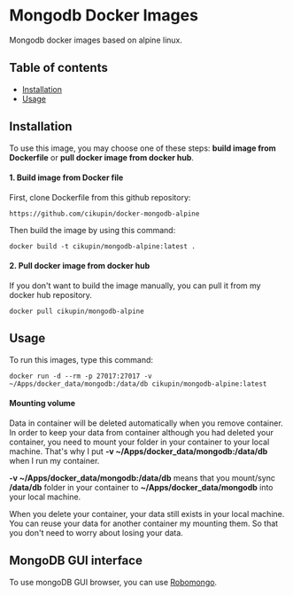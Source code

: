 Mongodb Docker Images
========================

Mongodb docker images based on alpine linux.

Table of contents
-----------------
* [Installation](#installation)
* [Usage](#usage)

Installation
------------

To use this image, you may choose one of these steps: **build image from Dockerfile** or **pull docker image from docker hub**.

#### 1. Build image from Docker file

First, clone Dockerfile from this github repository:

```
https://github.com/cikupin/docker-mongodb-alpine
```

Then build the image by using this command:

```
docker build -t cikupin/mongodb-alpine:latest .
```

#### 2. Pull docker image from docker hub

If you don't want to build the image manually, you can pull it from my docker hub repository.

```
docker pull cikupin/mongodb-alpine
```

Usage
-----

To run this images, type this command:

```
docker run -d --rm -p 27017:27017 -v ~/Apps/docker_data/mongodb:/data/db cikupin/mongodb-alpine:latest
```

#### Mounting volume

Data in container will be deleted automatically when you remove container. In order to keep your data from container although you had deleted your container, you need to mount your folder in your container to your local machine. That's why I put **-v ~/Apps/docker_data/mongodb:/data/db** when I run my container.

**-v ~/Apps/docker_data/mongodb:/data/db** means that you mount/sync **/data/db** folder in your container to **~/Apps/docker_data/mongodb** into your local machine.

When you delete your container, your data still exists in your local machine. You can reuse your data for another container my mounting them. So that you don't need to worry about losing your data.

MongoDB GUI interface
---------------------

To use mongoDB GUI browser, you can use [Robomongo](https://robomongo.org/).
